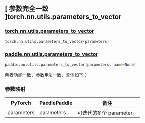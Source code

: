## [ 参数完全一致 ]torch.nn.utils.parameters_to_vector

### [torch.nn.utils.parameters_to_vector](https://pytorch.org/docs/stable/generated/torch.nn.utils.parameters_to_vector.html#torch-nn-utils-parameters-to-vector)

```python
torch.nn.utils.parameters_to_vector(parameters)
```

### [paddle.nn.utils.parameters_to_vector](https://www.paddlepaddle.org.cn/documentation/docs/zh/api/paddle/nn/utils/parameters_to_vector_cn.html#parameters-to-vector)

```python
paddle.nn.utils.parameters_to_vector(parameters, name=None)
```

两者功能一致，参数用法一致，具体如下：

### 参数映射

| PyTorch        | PaddlePaddle | 备注                                                          |
| -------------- | ------------ | ------------------------------------------------------------- |
| parameters   | parameters  | 可迭代的多个 parameter。                                            |
